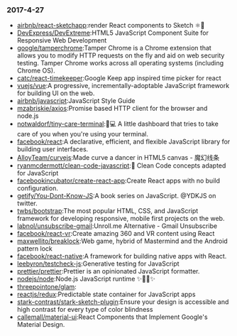### 2017-4-27 
* [airbnb/react-sketchapp](https://github.com//airbnb/react-sketchapp):render React components to Sketch ⚛️💎 
* [DevExpress/DevExtreme](https://github.com//DevExpress/DevExtreme):HTML5 JavaScript Component Suite for Responsive Web Development 
* [google/tamperchrome](https://github.com//google/tamperchrome):Tamper Chrome is a Chrome extension that allows you to modify HTTP requests on the fly and aid on web security testing. Tamper Chrome works across all operating systems (including Chrome OS). 
* [catc/react-timekeeper](https://github.com//catc/react-timekeeper):Google Keep app inspired time picker for react 
* [vuejs/vue](https://github.com//vuejs/vue):A progressive, incrementally-adoptable JavaScript framework for building UI on the web. 
* [airbnb/javascript](https://github.com//airbnb/javascript):JavaScript Style Guide 
* [mzabriskie/axios](https://github.com//mzabriskie/axios):Promise based HTTP client for the browser and node.js 
* [notwaldorf/tiny-care-terminal](https://github.com//notwaldorf/tiny-care-terminal):💖💻 A little dashboard that tries to take care of you when you're using your terminal. 
* [facebook/react](https://github.com//facebook/react):A declarative, efficient, and flexible JavaScript library for building user interfaces. 
* [AlloyTeam/curvejs](https://github.com//AlloyTeam/curvejs):Made curve a dancer in HTML5 canvas - 魔幻线条 
* [ryanmcdermott/clean-code-javascript](https://github.com//ryanmcdermott/clean-code-javascript):🛁 Clean Code concepts adapted for JavaScript 
* [facebookincubator/create-react-app](https://github.com//facebookincubator/create-react-app):Create React apps with no build configuration. 
* [getify/You-Dont-Know-JS](https://github.com//getify/You-Dont-Know-JS):A book series on JavaScript. @YDKJS on twitter. 
* [twbs/bootstrap](https://github.com//twbs/bootstrap):The most popular HTML, CSS, and JavaScript framework for developing responsive, mobile first projects on the web. 
* [labnol/unsubscribe-gmail](https://github.com//labnol/unsubscribe-gmail):Unroll.me Alternative - Gmail Unsubscribe 
* [facebook/react-vr](https://github.com//facebook/react-vr):Create amazing 360 and VR content using React 
* [maxwellito/breaklock](https://github.com//maxwellito/breaklock):Web game, hybrid of Mastermind and the Android pattern lock 
* [facebook/react-native](https://github.com//facebook/react-native):A framework for building native apps with React. 
* [leebyron/testcheck-js](https://github.com//leebyron/testcheck-js):Generative testing for JavaScript 
* [prettier/prettier](https://github.com//prettier/prettier):Prettier is an opinionated JavaScript formatter. 
* [nodejs/node](https://github.com//nodejs/node):Node.js JavaScript runtime ✨🐢🚀✨ 
* [threepointone/glam](https://github.com//threepointone/glam): 
* [reactjs/redux](https://github.com//reactjs/redux):Predictable state container for JavaScript apps 
* [stark-contrast/stark-sketch-plugin](https://github.com//stark-contrast/stark-sketch-plugin):Ensure your design is accessible and high contrast for every type of color blindness 
* [callemall/material-ui](https://github.com//callemall/material-ui):React Components that Implement Google's Material Design. 
